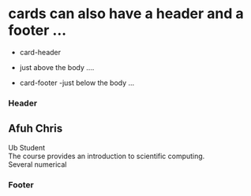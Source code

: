 # cards can also have a header and a footer ...
 
 - card-header 
 - just above the body ....

 - card-footer 
 -just below the body ...

  <div class="card" style="width:400px;">
      <h3 class="card-header">Header</h3>
        <div class="card-body">
          <h2 class="card-title">Afuh Chris</h2>
          <span class="card-subtitle">Ub Student </span>
          <div class="card-text">
          The course provides an introduction to 
          scientific computing. Several numerical
              </div>
            </div>
        <h3 class="card-footer">Footer</h3>
     </div> 